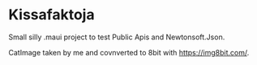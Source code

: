 # Kissafaktoja

Small silly .maui project to test Public Apis and Newtonsoft.Json.

CatImage taken by me and covnverted to 8bit with https://img8bit.com/.
